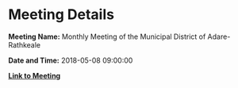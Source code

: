 # Meeting Details

**Meeting Name:** Monthly Meeting of the Municipal District of Adare-Rathkeale

**Date and Time:** 2018-05-08 09:00:00

**[Link to Meeting](https://www.limerick.ie/council/whats-on/monthly-meeting-municipal-district-adare-rathkeale-36)**
